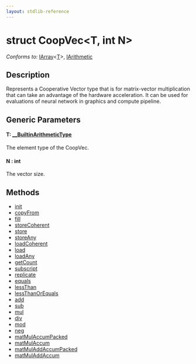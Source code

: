 ```yaml
---
layout: stdlib-reference
---
```


# struct CoopVec\<T, int N\>

*Conforms to:* [IArray](../../interfaces/iarray-01/index.html)\<[T](../../interfaces/iarray-01/index.html#typeparam-T)\>, [IArithmetic](../../interfaces/iarithmetic-01/index.html)

## Description

Represents a Cooperative Vector type that is for matrix-vector multiplication that
can take an advantage of the hardware acceleration. It can be used for evaluations
of neural network in graphics and compute pipeline.

## Generic Parameters

####  <a id="typeparam-T"></a>T: [\_\_BuiltinArithmeticType](../../interfaces/0_builtinarithmetictype-029j/index.html)
The element type of the CoopVec.

####  <a id="decl-N"></a>N  : int
The vector size.


## Methods

* [init](init)
* [copyFrom](copyfrom-4)
* [fill](fill)
* [storeCoherent](storecoherent-5)
* [store](store)
* [storeAny](storeany-5)
* [loadCoherent](loadcoherent-4)
* [load](load)
* [loadAny](loadany-4)
* [getCount](getcount-3)
* [subscript](subscript)
* [replicate](replicate)
* [equals](equals)
* [lessThan](lessthan-4)
* [lessThanOrEquals](lessthanorequals-48a)
* [add](add)
* [sub](sub)
* [mul](mul)
* [div](div)
* [mod](mod)
* [neg](neg)
* [matMulAccumPacked](matmulaccumpacked-36b)
* [matMulAccum](matmulaccum-36)
* [matMulAddAccumPacked](matmuladdaccumpacked-369e)
* [matMulAddAccum](matmuladdaccum-369)


<!-- RTD-TOC-START
```{toctree}
:titlesonly:
:hidden:

add <add>
copyFrom <copyfrom-4>
div <div>
equals <equals>
fill <fill>
getCount <getcount-3>
init <init>
lessThan <lessthan-4>
lessThanOrEquals <lessthanorequals-48a>
load <load>
loadAny <loadany-4>
loadCoherent <loadcoherent-4>
matMulAccum <matmulaccum-36>
matMulAccumPacked <matmulaccumpacked-36b>
matMulAddAccum <matmuladdaccum-369>
matMulAddAccumPacked <matmuladdaccumpacked-369e>
mod <mod>
mul <mul>
neg <neg>
replicate <replicate>
store <store>
storeAny <storeany-5>
storeCoherent <storecoherent-5>
sub <sub>
subscript <subscript>
```
RTD-TOC-END -->
